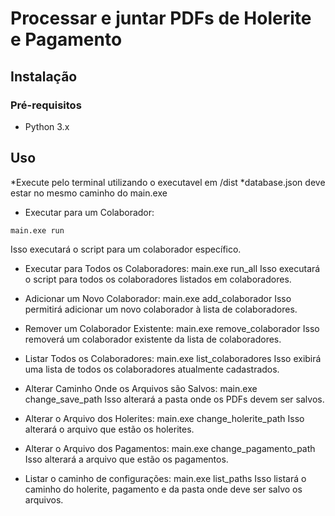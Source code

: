 # Processar e juntar PDFs de Holerite e Pagamento

## Instalação

### Pré-requisitos
- Python 3.x

## Uso
*Execute pelo terminal utilizando o executavel em /dist
*database.json deve estar no mesmo caminho do main.exe

- Executar para um Colaborador:
  
```main.exe run```

Isso executará o script para um colaborador específico.

- Executar para Todos os Colaboradores:
main.exe run_all
Isso executará o script para todos os colaboradores listados em colaboradores.

- Adicionar um Novo Colaborador:
main.exe add_colaborador
Isso permitirá adicionar um novo colaborador à lista de colaboradores.

- Remover um Colaborador Existente:
main.exe remove_colaborador
Isso removerá um colaborador existente da lista de colaboradores.

- Listar Todos os Colaboradores:
main.exe list_colaboradores
Isso exibirá uma lista de todos os colaboradores atualmente cadastrados.

- Alterar Caminho Onde os Arquivos são Salvos:
main.exe change_save_path
Isso alterará a pasta onde os PDFs devem ser salvos.

- Alterar o Arquivo dos Holerites:
main.exe change_holerite_path
Isso alterará o arquivo que estão os holerites.

- Alterar o Arquivo dos Pagamentos:
main.exe change_pagamento_path
Isso alterará a arquivo que estão os pagamentos.

- Listar o caminho de configurações:
main.exe list_paths
Isso listará o caminho do holerite, pagamento e da pasta onde deve ser salvo os arquivos.
